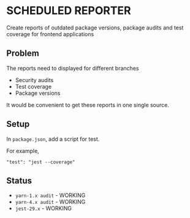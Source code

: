 # SCHEDULED REPORTER
Create reports of outdated package versions, package audits and test coverage for frontend applications

## Problem
The reports need to displayed for different branches
  - Security audits
  - Test coverage
  - Package versions

It would be convenient to get these reports in one single source.

## Setup
In `package.json`, add a script for test.

For example,

```
"test": "jest --coverage"
```

## Status
- `yarn-1.x audit` - WORKING
- `yarn-4.x audit` - WORKING
- `jest-29.x` - WORKING
